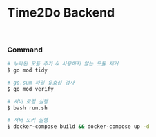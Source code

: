 # Time2Do Backend

<br/>

### Command

```bash
# 누락된 모듈 추가 & 사용하지 않는 모듈 제거
$ go mod tidy

# go.sum 파일 유효성 검사
$ go mod verify

# 서버 로컬 실행
$ bash run.sh

# 서버 도커 실행
$ docker-compose build && docker-compose up -d
```

<br/>
